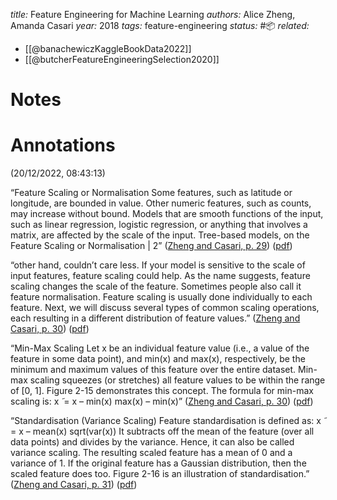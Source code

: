 *title:* Feature Engineering for Machine Learning
*authors:* Alice Zheng, Amanda Casari
*year:* 2018
*tags:* feature-engineering
*status:* #📦 
*related:*
- [[@banachewiczKaggleBookData2022]]
- [[@butcherFeatureEngineeringSelection2020]]

# Notes 

# Annotations  
(20/12/2022, 08:43:13)

“Feature Scaling or Normalisation Some features, such as latitude or longitude, are bounded in value. Other numeric features, such as counts, may increase without bound. Models that are smooth functions of the input, such as linear regression, logistic regression, or anything that involves a matrix, are affected by the scale of the input. Tree-based models, on the Feature Scaling or Normalisation | 2” ([Zheng and Casari, p. 29](zotero://select/library/items/C4NI3DEH)) ([pdf](zotero://open-pdf/library/items/TBEXXQDV?page=45&annotation=RY245LNZ))

“other hand, couldn’t care less. If your model is sensitive to the scale of input features, feature scaling could help. As the name suggests, feature scaling changes the scale of the feature. Sometimes people also call it feature normalisation. Feature scaling is usually done individually to each feature. Next, we will discuss several types of common scaling operations, each resulting in a different distribution of feature values.” ([Zheng and Casari, p. 30](zotero://select/library/items/C4NI3DEH)) ([pdf](zotero://open-pdf/library/items/TBEXXQDV?page=46&annotation=EIEYLRWZ))

“Min-Max Scaling Let x be an individual feature value (i.e., a value of the feature in some data point), and min(x) and max(x), respectively, be the minimum and maximum values of this feature over the entire dataset. Min-max scaling squeezes (or stretches) all feature values to be within the range of [0, 1]. Figure 2-15 demonstrates this concept. The formula for min-max scaling is: x ̃ = x – min(x) max(x) – min(x)” ([Zheng and Casari, p. 30](zotero://select/library/items/C4NI3DEH)) ([pdf](zotero://open-pdf/library/items/TBEXXQDV?page=46&annotation=RD2BXIR7))

“Standardisation (Variance Scaling) Feature standardisation is defined as: x ̃ = x – mean(x) sqrt(var(x)) It subtracts off the mean of the feature (over all data points) and divides by the variance. Hence, it can also be called variance scaling. The resulting scaled feature has a mean of 0 and a variance of 1. If the original feature has a Gaussian distribution, then the scaled feature does too. Figure 2-16 is an illustration of standardisation.” ([Zheng and Casari, p. 31](zotero://select/library/items/C4NI3DEH)) ([pdf](zotero://open-pdf/library/items/TBEXXQDV?page=47&annotation=X2U6WTSN))